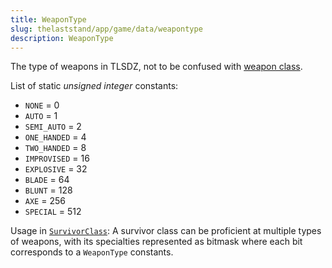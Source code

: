 ```yaml
---
title: WeaponType
slug: thelaststand/app/game/data/weapontype
description: WeaponType
---
```


The type of weapons in TLSDZ, not to be confused with [weapon class](/thelaststand/app/game/data/weaponclass).

List of static _unsigned integer_ constants:

- `NONE` = 0
- `AUTO` = 1
- `SEMI_AUTO` = 2
- `ONE_HANDED` = 4
- `TWO_HANDED` = 8
- `IMPROVISED` = 16
- `EXPLOSIVE` = 32
- `BLADE` = 64
- `BLUNT` = 128
- `AXE` = 256
- `SPECIAL` = 512

Usage in [`SurvivorClass`](/thelaststand/app/game/data/survivorclass): A survivor class can be proficient at multiple types of weapons, with its specialties represented as bitmask where each bit corresponds to a `WeaponType` constants.
